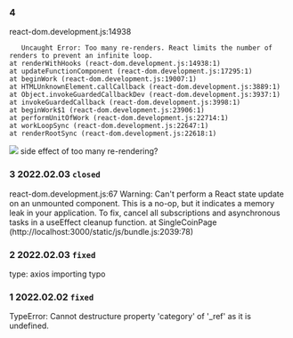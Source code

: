 ### 4
react-dom.development.js:14938 
        
       Uncaught Error: Too many re-renders. React limits the number of renders to prevent an infinite loop.
    at renderWithHooks (react-dom.development.js:14938:1)
    at updateFunctionComponent (react-dom.development.js:17295:1)
    at beginWork (react-dom.development.js:19007:1)
    at HTMLUnknownElement.callCallback (react-dom.development.js:3889:1)
    at Object.invokeGuardedCallbackDev (react-dom.development.js:3937:1)
    at invokeGuardedCallback (react-dom.development.js:3998:1)
    at beginWork$1 (react-dom.development.js:23906:1)
    at performUnitOfWork (react-dom.development.js:22714:1)
    at workLoopSync (react-dom.development.js:22647:1)
    at renderRootSync (react-dom.development.js:22618:1)
![](https://images.velog.io/images/ek615/post/ec218917-e903-45ad-b3ef-6b2f495711ed/image.png)
side effect of too many re-rendering? 

### 3 2022.02.03 `closed` 

react-dom.development.js:67 Warning: Can't perform a React state update on an unmounted component. This is a no-op, but it indicates a memory leak in your application. To fix, cancel all subscriptions and asynchronous tasks in a useEffect cleanup function.
    at SingleCoinPage (http://localhost:3000/static/js/bundle.js:2039:78)


### 2 2022.02.03 `fixed`
type: axios importing typo

### 1 2022.02.02 `fixed`
TypeError: Cannot destructure property 'category' of '_ref' as it is undefined.

